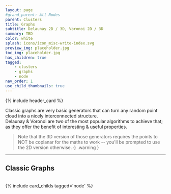 ```yaml
---
layout: page
#grand_parent: All Nodes
parent: Clusters
title: Graphs
subtitle: Delaunay 2D / 3D, Voronoi 2D / 3D
summary: TBD
color: white
splash: icons/icon_misc-write-index.svg
preview_img: placeholder.jpg
toc_img: placeholder.jpg
has_children: true
tagged: 
    - clusters
    - graphs
    - node
nav_order: 1
use_child_thumbnails: true
---
```


{% include header_card %}

Classic graphs are very basic generators that can turn any random point cloud into a nicely interconnected structure.  
Delaunay & Voronoi are two of the most popular algorithms to achieve that; as they offer the benefit of interesting & useful properties.  

> Note that the 3D version of those generators requires the points to NOT be coplanar for the maths to work -- you'll be prompted to use the 2D version otherwise.
{: .warning }

---
## Classic Graphs
<br>
{% include card_childs tagged='node' %}